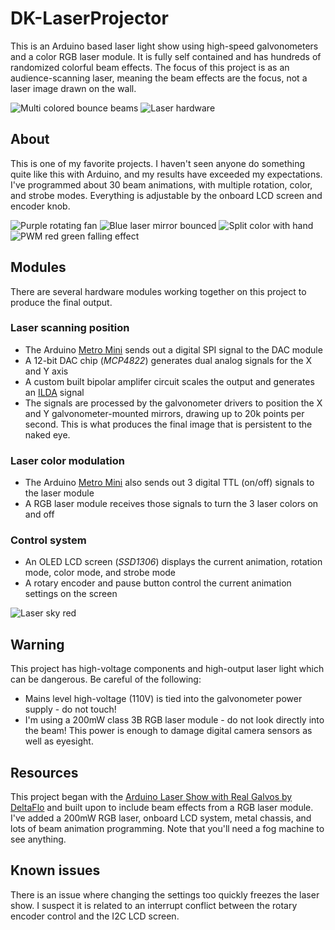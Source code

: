 # DK-LaserProjector
This is an Arduino based laser light show using high-speed galvonometers and a color RGB laser module. It is fully self contained and has hundreds of randomized colorful beam effects. The focus of this project is as an audience-scanning laser, meaning the beam effects are the focus, not a laser image drawn on the wall.

![Multi colored bounce beams](/images/bounce_magenta.jpg) ![Laser hardware](/images/laser_hardware.jpg)

## About
This is one of my favorite projects. I haven't seen anyone do something quite like this with Arduino, and my results have exceeded my expectations.  I've programmed about 30 beam animations, with multiple rotation, color, and strobe modes. Everything is adjustable by the onboard LCD screen and encoder knob.

![Purple rotating fan](/images/fan_purple.jpg) ![Blue laser mirror bounced](/images/bounce_blue.jpg)
![Split color with hand](/images/split_hand.jpg) ![PWM red green falling effect](/images/pwm_red_green.jpg)

## Modules
There are several hardware modules working together on this project to produce the final output.
### Laser scanning position
- The Arduino [Metro Mini](https://www.adafruit.com/product/2590) sends out a digital SPI signal to the DAC module
- A 12-bit DAC chip (_MCP4822_) generates dual analog signals for the X and Y axis
- A custom built bipolar amplifer circuit scales the output and generates an [ILDA](https://www.laserworld.com/en/show-laser-light-faq/glossary-definitions/79-i/1316-ilda-eng.html) signal
- The signals are processed by the galvonometer drivers to position the X and Y galvonometer-mounted mirrors, drawing up to 20k points per second. This is what produces the final image that is persistent to the naked eye.
### Laser color modulation
- The Arduino [Metro Mini](https://www.adafruit.com/product/2590) also sends out 3 digital TTL (on/off) signals to the laser module
- A RGB laser module receives those signals to turn the 3 laser colors on and off
### Control system
- An OLED LCD screen (_SSD1306_) displays the current animation, rotation mode, color mode, and strobe mode
- A rotary encoder and pause button control the current animation settings on the screen

![Laser sky red](/images/laser_sky_red.jpg)

## Warning
This project has high-voltage components and high-output laser light which can be dangerous. Be careful of the following:
- Mains level high-voltage (110V) is tied into the galvonometer power supply - do not touch!
- I'm using a 200mW class 3B RGB laser module - do not look directly into the beam! This power is enough to damage digital camera sensors as well as eyesight.

## Resources
This project began with the [Arduino Laser Show with Real Galvos by DeltaFlo](https://www.instructables.com/id/Arduino-Laser-Show-With-Real-Galvos/) and built upon to include beam effects from a RGB laser module. I've added a 200mW RGB laser, onboard LCD system, metal chassis, and lots of beam animation programming. Note that you'll need a fog machine to see anything.

## Known issues
There is an issue where changing the settings too quickly freezes the laser show. I suspect it is related to an interrupt conflict between the rotary encoder control and the I2C LCD screen.